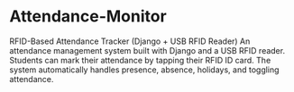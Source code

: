 # Attendance-Monitor
RFID-Based Attendance Tracker (Django + USB RFID Reader)  An attendance management system built with Django and a USB RFID reader. Students can mark their attendance by tapping their RFID ID card. The system automatically handles presence, absence, holidays, and toggling attendance.
